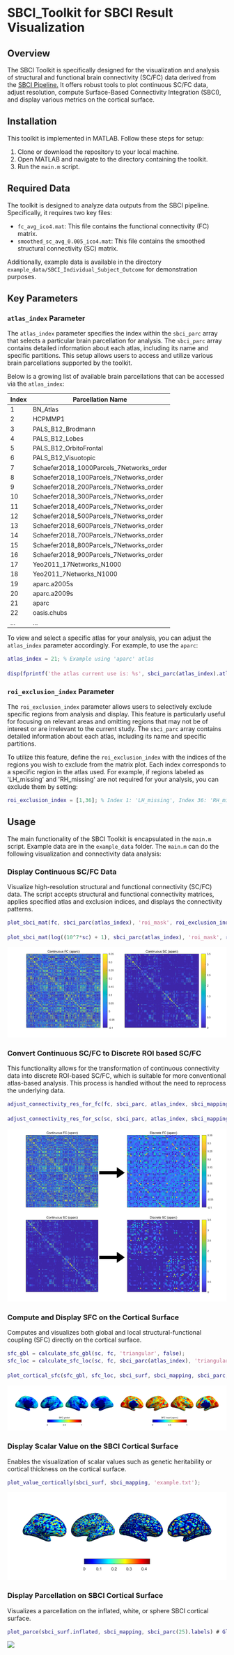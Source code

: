 # SBCI_Toolkit for SBCI Result Visualization

## Overview

The SBCI Toolkit is specifically designed for the visualization and analysis of structural and functional brain connectivity (SC/FC) data derived from the [SBCI Pipeline.](https://github.com/sbci-brain/SBCI_Pipeline) It offers robust tools to plot continuous SC/FC data, adjust resolution, compute Surface-Based Connectivity Integration (SBCI), and display various metrics on the cortical surface.

## Installation

This toolkit is implemented in MATLAB. Follow these steps for setup:

1. Clone or download the repository to your local machine.
2. Open MATLAB and navigate to the directory containing the toolkit.
3. Run the `main.m` script.

## Required Data

The toolkit is designed to analyze data outputs from the SBCI pipeline. Specifically, it requires two key files:

* `fc_avg_ico4.mat`: This file contains the functional connectivity (FC) matrix.
* `smoothed_sc_avg_0.005_ico4.mat`: This file contains the smoothed structural connectivity (SC) matrix.

Additionally, example data is available in the directory `example_data/SBCI_Individual_Subject_Outcome` for demonstration purposes.

## Key Parameters

### `atlas_index` Parameter

The `atlas_index` parameter specifies the index within the `sbci_parc` array that selects a particular brain parcellation for analysis. The `sbci_parc` array contains detailed information about each atlas, including its name and specific partitions. This setup allows users to access and utilize various brain parcellations supported by the toolkit.

Below is a growing list of available brain parcellations that can be accessed via the `atlas_index`:

| Index | Parcellation Name                        |
| ----- | ---------------------------------------- |
| 1     | BN_Atlas                                 |
| 2     | HCPMMP1                                  |
| 3     | PALS_B12_Brodmann                        |
| 4     | PALS_B12_Lobes                           |
| 5     | PALS_B12_OrbitoFrontal                   |
| 6     | PALS_B12_Visuotopic                      |
| 7     | Schaefer2018_1000Parcels_7Networks_order |
| 8     | Schaefer2018_100Parcels_7Networks_order  |
| 9     | Schaefer2018_200Parcels_7Networks_order  |
| 10    | Schaefer2018_300Parcels_7Networks_order  |
| 11    | Schaefer2018_400Parcels_7Networks_order  |
| 12    | Schaefer2018_500Parcels_7Networks_order  |
| 13    | Schaefer2018_600Parcels_7Networks_order  |
| 14    | Schaefer2018_700Parcels_7Networks_order  |
| 15    | Schaefer2018_800Parcels_7Networks_order  |
| 16    | Schaefer2018_900Parcels_7Networks_order  |
| 17    | Yeo2011_17Networks_N1000                 |
| 18    | Yeo2011_7Networks_N1000                  |
| 19    | aparc.a2005s                             |
| 20    | aparc.a2009s                             |
| 21    | aparc                                    |
| 22    | oasis.chubs                              |
| ...    | ...                           |

To view and select a specific atlas for your analysis, you can adjust the `atlas_index` parameter accordingly. For example, to use the `aparc`:

```matlab
atlas_index = 21; % Example using 'aparc' atlas

disp(fprintf('the atlas current use is: %s', sbci_parc(atlas_index).atlas{1}));
```

### `roi_exclusion_index` Parameter

The `roi_exclusion_index` parameter allows users to selectively exclude specific regions from analysis and display. This feature is particularly useful for focusing on relevant areas and omitting regions that may not be of interest or are irrelevant to the current study. The `sbci_parc` array contains detailed information about each atlas, including its name and specific partitions.

To utilize this feature, define the `roi_exclusion_index` with the indices of the regions you wish to exclude from the matrix plot. Each index corresponds to a specific region in the atlas used. For example, if regions labeled as 'LH_missing' and 'RH_missing' are not required for your analysis, you can exclude them by setting:

```matlab
roi_exclusion_index = [1,36]; % Index 1: 'LH_missing', Index 36: 'RH_missing'
```

## Usage

The main functionality of the SBCI Toolkit is encapsulated in the `main.m` script. Example data are in the `example_data` folder. The `main.m` can do the following visualization and connectivity data analysis:

### **Display Continuous SC/FC Data**

Visualize high-resolution structural and functional connectivity (SC/FC) data. The script accepts structural and functional connectivity matrices, applies specified atlas and exclusion indices, and displays the connectivity patterns.

```matlab
plot_sbci_mat(fc, sbci_parc(atlas_index), 'roi_mask', roi_exclusion_index, 'figid', 1, 'clim', [-0.1, 0.35]);

plot_sbci_mat(log((10^7*sc) + 1), sbci_parc(atlas_index), 'roi_mask', roi_exclusion_index, 'figid', 2, 'clim', [0, 3.5]);

```

![](https://raw.githubusercontent.com/ytr1023/img/main/continuous_fcsc.png)

### **Convert Continuous SC/FC to Discrete ROI based SC/FC**

This functionality allows for the transformation of continuous connectivity data into discrete ROI-based SC/FC, which is suitable for more conventional atlas-based analysis. This process is handled without the need to reprocess the underlying data.

```matlab
adjust_connectivity_res_for_fc(fc, sbci_parc, atlas_index, sbci_mapping, roi_exclusion_index);

adjust_connectivity_res_for_sc(sc, sbci_parc, atlas_index, sbci_mapping, roi_exclusion_index);

```

![](https://raw.githubusercontent.com/ytr1023/img/main/continueToDiscrete.png)

### **Compute and Display SFC on the Cortical Surface**

Computes and visualizes both global and local structural-functional coupling (SFC) directly on the cortical surface. 

```matlab
sfc_gbl = calculate_sfc_gbl(sc, fc, 'triangular', false);
sfc_loc = calculate_sfc_loc(sc, fc, sbci_parc(atlas_index), 'triangular', false);

plot_cortical_sfc(sfc_gbl, sfc_loc, sbci_surf, sbci_mapping, sbci_parc, atlas_index);
```

![](https://raw.githubusercontent.com/ytr1023/img/main/sfc.png)

### **Display Scalar Value on the SBCI Cortical Surface**

Enables the visualization of scalar values such as genetic heritability or cortical thickness on the cortical surface.

```matlab
plot_value_cortically(sbci_surf, sbci_mapping, 'example.txt');
```

![](https://raw.githubusercontent.com/ytr1023/img/main/value.png)

### **Display Parcellation on SBCI Cortical Surface**

Visualizes a parcellation on the inflated, white, or sphere SBCI cortical surface. 

```matlab
plot_parce(sbci_surf.inflated, sbci_mapping, sbci_parc(25).labels) # Glasser Parcellation
```
![](https://github.com/ajallenunc/img/blob/main/plot_parce_ex.png?raw=true)
